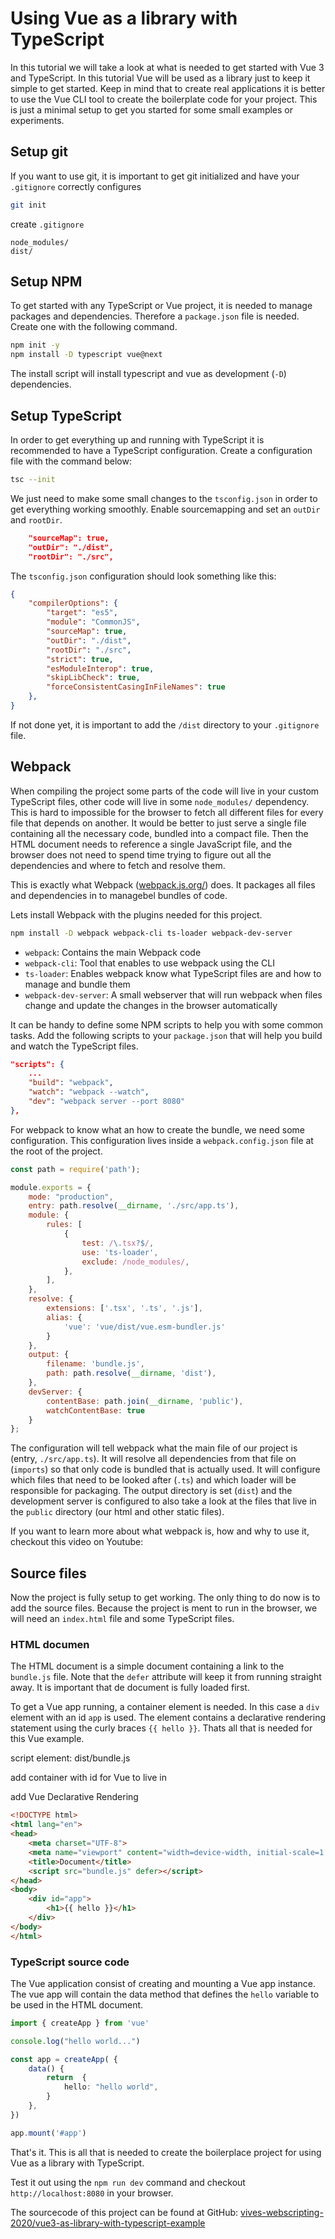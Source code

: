 # Using Vue as a library with TypeScript

In this tutorial we will take a look at what is needed to get started with Vue 3 and TypeScript. In this tutorial Vue will be used as a library just to keep it simple to get started. Keep in mind that to create real applications it is better to use the Vue CLI tool to create the boilerplate code for your project. This is just a minimal setup to get you started for some small examples or experiments.

## Setup git

If you want to use git, it is important to get git initialized and have your `.gitignore` correctly configures

```bash
git init
```

create `.gitignore`

```text
node_modules/
dist/
```

## Setup NPM

To get started with any TypeScript or Vue project, it is needed to manage packages and dependencies. Therefore a `package.json` file is needed. Create one with the following command.

```bash
npm init -y
npm install -D typescript vue@next
```

The install script will install typescript and vue as development (`-D`) dependencies.

## Setup TypeScript

In order to get everything up and running with TypeScript it is recommended to have a TypeScript configuration. Create a configuration file with the command below:

```bash
tsc --init
```

We just need to make some small changes to the `tsconfig.json` in order to get everything working smoothly. Enable sourcemapping and set an `outDir` and `rootDir`.

```json
    "sourceMap": true,
    "outDir": "./dist",
    "rootDir": "./src",
```

The `tsconfig.json` configuration should look something like this:

```json
{
    "compilerOptions": {
        "target": "es5",
        "module": "CommonJS",
        "sourceMap": true,
        "outDir": "./dist",
        "rootDir": "./src",
        "strict": true,
        "esModuleInterop": true,
        "skipLibCheck": true,
        "forceConsistentCasingInFileNames": true
    },
}
```

If not done yet, it is important to add the `/dist` directory to your `.gitignore` file.

## Webpack

When compiling the project some parts of the code will live in your custom TypeScript files, other code will live in some `node_modules/` dependency. This is hard to impossible for the browser to fetch all different files for every file that depends on another. It would be better to just serve a single file containing all the necessary code, bundled into a compact file. Then the HTML document needs to reference a single JavaScript file, and the browser does not need to spend time trying to figure out all the dependencies and where to fetch and resolve them.

This is exactly what Webpack ([webpack.js.org/](https://webpack.js.org/)) does. It packages all files and dependencies in to managebel bundles of code.

Lets install Webpack with the plugins needed for this project.

```bash
npm install -D webpack webpack-cli ts-loader webpack-dev-server
```

* `webpack`: Contains the main Webpack code
* `webpack-cli`: Tool that enables to use webpack using the CLI
* `ts-loader`: Enables webpack know what TypeScript files are and how to manage and bundle them
* `webpack-dev-server`: A small webserver that will run webpack when files change and update the changes in the browser automatically

It can be handy to define some NPM scripts to help you with some common tasks. Add the following scripts to your `package.json` that will help you build and watch the TypeScript files.

```json
"scripts": {
    ...
    "build": "webpack",
    "watch": "webpack --watch",
    "dev": "webpack server --port 8080"
},
```

For webpack to know what an how to create the bundle, we need some configuration. This configuration lives inside a `webpack.config.json` file at the root of the project.

```javascript
const path = require('path');

module.exports = {
    mode: "production",
    entry: path.resolve(__dirname, './src/app.ts'),
    module: {
        rules: [
            {
                test: /\.tsx?$/,
                use: 'ts-loader',
                exclude: /node_modules/,
            },
        ],
    },
    resolve: {
        extensions: ['.tsx', '.ts', '.js'],
        alias: {
            'vue': 'vue/dist/vue.esm-bundler.js'
        }
    },
    output: {
        filename: 'bundle.js',
        path: path.resolve(__dirname, 'dist'),
    },
    devServer: {
        contentBase: path.join(__dirname, 'public'),
        watchContentBase: true
    }
};
```

The configuration will tell webpack what the main file of our project is (entry, `./src/app.ts`). It will resolve all dependencies from that file on (`imports`) so that only code is bundled that is actually used. It will configure which files that need to be looked after (`.ts`) and which loader will be responsible for packaging. The output directory is set (`dist`) and the development server is configured to also take a look at the files that live in the `public` directory (our html and other static files).

If you want to learn more about what webpack is, how and why to use it, checkout this video on Youtube:

<YoutubeVideo video-id="5IG4UmULyoA">

## Source files

Now the project is fully setup to get working. The only thing to do now is to add the source files. Because the project is ment to run in the browser, we will need an `index.html` file and some TypeScript files.

### HTML documen

The HTML document is a simple document containing a link to the `bundle.js` file. Note that the `defer` attribute will keep it from running straight away. It is important that de document is fully loaded first.

To get a Vue app running, a container element is needed. In this case a `div` element with an id `app` is used. The element contains a declarative rendering statement using the curly braces `{{ hello }}`. Thats all that is needed for this Vue example.

script element: dist/bundle.js

add container with id for Vue to live in

add Vue  Declarative Rendering

```html
<!DOCTYPE html>
<html lang="en">
<head>
    <meta charset="UTF-8">
    <meta name="viewport" content="width=device-width, initial-scale=1.0">
    <title>Document</title>
    <script src="bundle.js" defer></script>
</head>
<body>
    <div id="app">
        <h1>{{ hello }}</h1>
    </div>
</body>
</html>
```

### TypeScript source code

The Vue application consist of creating and mounting a Vue app instance. The vue app will contain the data method that defines the `hello` variable to be used in the HTML document.

```typescript
import { createApp } from 'vue'

console.log("hello world...")

const app = createApp( {
    data() {
        return  {
            hello: "hello world",
        }
    },
})

app.mount('#app')
```

That's it. This is all that is needed to create the boilerplace project for using Vue as a library with TypeScript.

Test it out using the `npm run dev` command and checkout `http://localhost:8080` in your browser.

The sourcecode of this project can be found at GitHub: [vives-webscripting-2020/vue3-as-library-with-typescript-example](https://github.com/vives-webscripting-2020/vue3-as-library-with-typescript-example)
